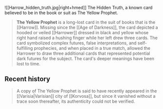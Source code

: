 ![[Harrow_hidden_truth.jpg|right+hmed]] 
 The Hidden Truth, a known card believed to be in the book or suit as The Yellow Prophet.
> **The Yellow Prophet** is a long-lost card in the suit of books that is the [[Harrow]]. Missing since the [[Age of Darkness]], the card depicted a hooded or veiled [[Harrower]] dressed in black and yellow whose right hand raised a hushing finger while her left drew three cards. The card symbolized complex futures, false interpretations, and self-fulfilling prophecies, and when placed in a true match, allowed the Harrower to draw three additional cards that represented potential dark futures for the subject. The card's deeper meanings have been lost to time.


## Recent history

> A copy of The Yellow Prophet is said to have recently appeared in the [[Varisia|Varisian]] city of [[Korvosa]], but since it vanished without a trace soon thereafter, its authenticity could not be verified.







